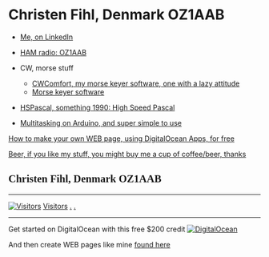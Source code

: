 # Christen Fihl, Denmark  OZ1AAB

- [Me, on LinkedIn](https://www.linkedin.com/in/christenfihl/)

- [HAM radio: OZ1AAB](/oz1aab/)

- CW, morse stuff
  - [CWComfort, my morse keyer software, one with a lazy attitude](/cw/)
  - [Morse keyer software](https://www.fihl.net/CWComfort/)

- [HSPascal, something 1990: High Speed Pascal](/HSPascal/)

- [Multitasking on Arduino, and super simple to use](/hsCoRoutines/)

[How to make your own WEB page, using DigitalOcean Apps, for free](/DigitalOcean/)

[Beer, if you like my stuff, you might buy me a cup of coffee/beer, thanks](https://www.buymeacoffee.com/Fihl)

## <font face="Monotype Corsiva">Christen Fihl, Denmark  OZ1AAB</font>

---

[![Visitors](https://s11.flagcounter.com/map/SLQM/size_t/txt_000000/border_CCCCCC/pageviews_1/viewers_Christen+Fihl/flags_0/)](https://info.flagcounter.com/SLQM)
[Visitors](https://info.flagcounter.com/SLQM)
[.](/hsCoRoutines/)
[.](/CWComfort/)

---

Get started on DigitalOcean with this free $200 credit [![DigitalOcean](https://web-platforms.sfo2.digitaloceanspaces.com/WWW/Badge%203.svg)](https://m.do.co/c/a01c93af1655) 

And then create WEB pages like mine [found here](https://www.fihl.net/DigitalOcean/)
